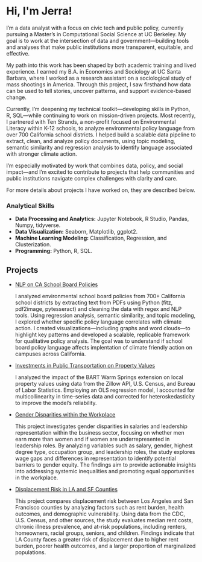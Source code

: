 # Hi, I'm Jerra!

I’m a data analyst with a focus on civic tech and public policy, currently pursuing a Master’s in Computational Social Science at UC Berkeley. My goal is to work at the intersection of data and government—building tools and analyses that make public institutions more transparent, equitable, and effective.

My path into this work has been shaped by both academic training and lived experience. I earned my B.A. in Economics and Sociology at UC Santa Barbara, where I worked as a research assistant on a sociological study of mass shootings in America. Through this project, I saw firsthand how data can be used to tell stories, uncover patterns, and support evidence-based change.

Currently, I’m deepening my technical toolkit—developing skills in Python, R, SQL—while continuing to work on mission-driven projects. Most recently, I partnered with Ten Strands, a non-profit focused on Environmental Literacy within K-12 schools, to analyze environmental policy language from over 700 California school districts. I helped build a scalable data pipeline to extract, clean, and analyze policy documents, using topic modeling, semantic similarity and regression analysis to identify language associated with stronger climate action.

I’m especially motivated by work that combines data, policy, and social impact—and I’m excited to contribute to projects that help communities and public institutions navigate complex challenges with clarity and care.

For more details about projects I have worked on, they are described below. 

### Analytical Skills 
- **Data Processing and Analytics:** Jupyter Notebook, R Studio, Pandas, Numpy, tidyverse.
- **Data Visualization:** Seaborn, Matplotlib, ggplot2.
- **Machine Learning Modeling:** Classification, Regression, and Clusterization.
- **Programming:** Python, R, SQL.

## Projects
- [NLP on CA School Board Policies](https://github.com/jerramcl/school-board-NLP)

    I analyzed environmental school board policies from 700+ California school districts by extracting text from PDFs using Python (fitz, pdf2image,  pytesseract) and cleaning the data with   regex and NLP tools. Using regression analysis, semantic similarity, and topic modeling, I explored whether specific policy language correlates with climate action. I created visualizations—including graphs and word clouds—to highlight key patterns and developed a scalable, replicable framework for qualitative policy analysis. The goal was to understand if school board policy language affects implentation of climate friendly action on campuses across California.

- [Investments in Public Transportation on Property Values](https://github.com/jerramcl/transportation-project/tree/main)

    I analyzed the impact of the BART Warm Springs extension on local property values using data from the Zillow API, U.S. Census, and Bureau of Labor Statistics. Employing an OLS regression model, I accounted for multicollinearity in time-series data and corrected for heteroskedasticity to improve the model’s reliability.

- [Gender Disparities within the Workplace](https://github.com/jerramcl/women-at-work/tree/main)
  
    This project investigates gender disparities in salaries and leadership representation within the business sector, focusing on whether men earn more than women and if women are underrepresented in leadership roles. By analyzing variables such as salary, gender, highest degree type, occupation group, and leadership roles, the study explores wage gaps and differences in representation to identify potential barriers to gender equity. The findings aim to provide actionable insights into addressing systemic inequalities and promoting equal opportunities in the workplace.

- [Displacement Risk in LA and SF Counties](https://github.com/jerramcl/rent-burden)

   This project compares displacement risk between Los Angeles and San Francisco counties by analyzing factors such as rent burden, health outcomes, and demographic vulnerability. Using data from the CDC, U.S. Census, and other sources, the study evaluates median rent costs, chronic illness prevalence, and at-risk populations, including renters, homeowners, racial groups, seniors, and children. Findings indicate that LA County faces a greater risk of displacement due to higher rent burden, poorer health outcomes, and a larger proportion of marginalized populations. 
